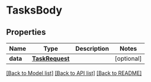 # TasksBody

## Properties
Name | Type | Description | Notes
------------ | ------------- | ------------- | -------------
**data** | [**TaskRequest**](TaskRequest.md) |  | [optional] 

[[Back to Model list]](../README.md#documentation-for-models) [[Back to API list]](../README.md#documentation-for-api-endpoints) [[Back to README]](../README.md)

